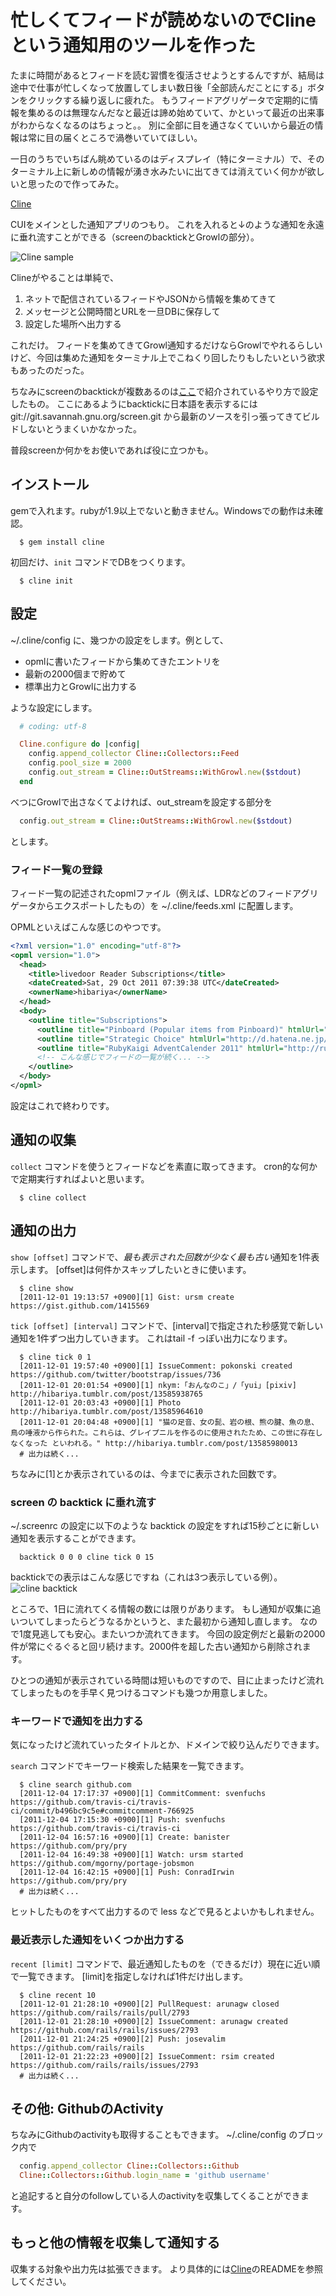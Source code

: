 # 忙しくてフィードが読めないのでClineという通知用のツールを作った

たまに時間があるとフィードを読む習慣を復活させようとするんですが、結局は途中で仕事が忙しくなって放置してしまい数日後「全部読んだことにする」ボタンをクリックする繰り返しに疲れた。
もうフィードアグリゲータで定期的に情報を集めるのは無理なんだなと最近は諦め始めていて、かといって最近の出来事がわからなくなるのはちょっと。。
別に全部に目を通さなくていいから最近の情報は常に目の届くところで渦巻いていてほしい。

一日のうちでいちばん眺めているのはディスプレイ（特にターミナル）で、そのターミナル上に新しめの情報が湧き水みたいに出てきては消えていく何かが欲しいと思ったので作ってみた。

[Cline](https://github.com/hibariya/cline)

CUIをメインとした通知アプリのつもり。
これを入れると↓のような通知を永遠に垂れ流すことができる（screenのbacktickとGrowlの部分）。

![Cline sample](/images/cline_sample.png)

Clineがやることは単純で、

1. ネットで配信されているフィードやJSONから情報を集めてきて
2. メッセージと公開時間とURLを一旦DBに保存して
3. 設定した場所へ出力する

これだけ。
フィードを集めてきてGrowl通知するだけならGrowlでやれるらしいけど、今回は集めた通知をターミナル上でこねくり回したりもしたいという欲求もあったのだった。

ちなみにscreenのbacktickが複数あるのは[ここ](http://shyouhei.tumblr.com/post/313410522/screenrc)で紹介されているやり方で設定したもの。
ここにあるようにbacktickに日本語を表示するには git://git.savannah.gnu.org/screen.git から最新のソースを引っ張ってきてビルドしないとうまくいかなかった。

普段screenか何かをお使いであれば役に立つかも。

## インストール

gemで入れます。rubyが1.9以上でないと動きません。Windowsでの動作は未確認。

~~~~
  $ gem install cline
~~~~

初回だけ、`init` コマンドでDBをつくります。

~~~~
  $ cline init
~~~~

## 設定

~/.cline/config に、幾つかの設定をします。例として、

* opmlに書いたフィードから集めてきたエントリを
* 最新の2000個まで貯めて
* 標準出力とGrowlに出力する

ような設定にします。

~~~~ruby
  # coding: utf-8

  Cline.configure do |config|
    config.append_collector Cline::Collectors::Feed
    config.pool_size = 2000
    config.out_stream = Cline::OutStreams::WithGrowl.new($stdout)
  end
~~~~

べつにGrowlで出さなくてよければ、out_streamを設定する部分を

~~~~ruby
  config.out_stream = Cline::OutStreams::WithGrowl.new($stdout)
~~~~

とします。

### フィード一覧の登録

フィード一覧の記述されたopmlファイル（例えば、LDRなどのフィードアグリゲータからエクスポートしたもの）を ~/.cline/feeds.xml に配置します。

OPMLといえばこんな感じのやつです。

~~~~xml
<?xml version="1.0" encoding="utf-8"?>
<opml version="1.0">
  <head>
    <title>livedoor Reader Subscriptions</title>
    <dateCreated>Sat, 29 Oct 2011 07:39:38 UTC</dateCreated>
    <ownerName>hibariya</ownerName>
  </head>
  <body>
    <outline title="Subscriptions">
      <outline title="Pinboard (Popular items from Pinboard)" htmlUrl="http://pinboard.in" type="rss" xmlUrl="http://feeds.pinboard.in/rss/popular/" />
      <outline title="Strategic Choice" htmlUrl="http://d.hatena.ne.jp/asakichy/" type="rss" xmlUrl="http://d.hatena.ne.jp/asakichy/rss" />
      <outline title="RubyKaigi AdventCalender 2011" htmlUrl="http://rubykaigi.org/2011/ja/advent_calendar" type="rss" xmlUrl="http://rubykaigi.org/2011/ja/advent_calendar.rss" />
      <!-- こんな感じでフィードの一覧が続く... -->
    </outline>
  </body>
</opml>
~~~~

設定はこれで終わりです。

## 通知の収集

`collect` コマンドを使うとフィードなどを素直に取ってきます。
cron的な何かで定期実行すればよいと思います。

~~~~
  $ cline collect
~~~~

## 通知の出力

`show [offset]` コマンドで、*最も表示された回数が少なく最も古い*通知を1件表示します。
[offset]は何件かスキップしたいときに使います。

~~~~
  $ cline show
  [2011-12-01 19:13:57 +0900][1] Gist: ursm create https://gist.github.com/1415569
~~~~

`tick [offset] [interval]` コマンドで、[interval]で指定された秒感覚で新しい通知を1件ずつ出力していきます。
これはtail -f っぽい出力になります。

~~~~
  $ cline tick 0 1
  [2011-12-01 19:57:40 +0900][1] IssueComment: pokonski created https://github.com/twitter/bootstrap/issues/736
  [2011-12-01 20:01:54 +0900][1] nkym:「おんなのこ」/「yui」[pixiv] http://hibariya.tumblr.com/post/13585938765
  [2011-12-01 20:03:43 +0900][1] Photo http://hibariya.tumblr.com/post/13585964610
  [2011-12-01 20:04:48 +0900][1] "猫の足音、女の髭、岩の根、熊の腱、魚の息、鳥の唾液から作られた。これらは、グレイプニルを作るのに使用されたため、この世に存在しなくなった といわれる。" http://hibariya.tumblr.com/post/13585980013
  # 出力は続く...
~~~~

ちなみに[1]とか表示されているのは、今までに表示された回数です。

### screen の backtick に垂れ流す

~/.screenrc の設定に以下のような backtick の設定をすれば15秒ごとに新しい通知を表示することができます。

~~~~
  backtick 0 0 0 cline tick 0 15
~~~~

backtickでの表示はこんな感じですね（これは3つ表示している例）。
![cline backtick](/images/cline_backtick_sample.png)

ところで、1日に流れてくる情報の数には限りがあります。
もし通知が収集に追いついてしまったらどうなるかというと、また最初から通知し直します。
なので1度見逃しても安心。またいつか流れてきます。
今回の設定例だと最新の2000件が常にぐるぐると回リ続けます。2000件を超した古い通知から削除されます。

ひとつの通知が表示されている時間は短いものですので、目に止まったけど流れてしまったものを手早く見つけるコマンドも幾つか用意しました。

### キーワードで通知を出力する

気になったけど流れていったタイトルとか、ドメインで絞り込んだりできます。

`search` コマンドでキーワード検索した結果を一覧できます。

~~~~
  $ cline search github.com
  [2011-12-04 17:17:37 +0900][1] CommitComment: svenfuchs  https://github.com/travis-ci/travis-ci/commit/b496bc9c5e#commitcomment-766925
  [2011-12-04 17:15:30 +0900][1] Push: svenfuchs  https://github.com/travis-ci/travis-ci
  [2011-12-04 16:57:16 +0900][1] Create: banister  https://github.com/pry/pry
  [2011-12-04 16:49:38 +0900][1] Watch: ursm started https://github.com/mgorny/portage-jobsmon
  [2011-12-04 16:42:15 +0900][1] Push: ConradIrwin  https://github.com/pry/pry
  # 出力は続く...
~~~~

ヒットしたものをすべて出力するので less などで見るとよいかもしれません。

### 最近表示した通知をいくつか出力する

`recent [limit]` コマンドで、最近通知したものを（できるだけ）現在に近い順で一覧できます。
[limit]を指定しなければ1件だけ出します。

~~~~
  $ cline recent 10
  [2011-12-01 21:28:10 +0900][2] PullRequest: arunagw closed https://github.com/rails/rails/pull/2793
  [2011-12-01 21:28:10 +0900][2] IssueComment: arunagw created https://github.com/rails/rails/issues/2793
  [2011-12-01 21:24:25 +0900][2] Push: josevalim  https://github.com/rails/rails
  [2011-12-01 21:22:23 +0900][2] IssueComment: rsim created https://github.com/rails/rails/issues/2793
  # 出力は続く...
~~~~

## その他: GithubのActivity

ちなみにGithubのactivityも取得することもできます。
~/.cline/config のブロック内で

~~~~ruby
  config.append_collector Cline::Collectors::Github
  Cline::Collectors::Github.login_name = 'github username'
~~~~

と追記すると自分のfollowしている人のactivityを収集してくることができます。

## もっと他の情報を収集して通知する

収集する対象や出力先は拡張できます。
より具体的には[Cline](https://github.com/hibariya/cline)のREADMEを参照してください。
